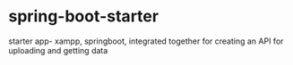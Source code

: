 # spring-boot-starter
starter app- xampp, springboot, integrated together for creating an API for uploading and getting data
